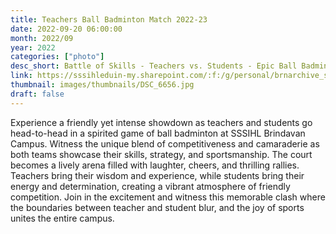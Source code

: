 ```yaml
---
title: Teachers Ball Badminton Match 2022-23
date: 2022-09-20 06:00:00
month: 2022/09
year: 2022
categories: ["photo"]
desc_short: Battle of Skills - Teachers vs. Students - Epic Ball Badminton Clash at SSSIHL Brindavan Campus
link: https://sssihleduin-my.sharepoint.com/:f:/g/personal/brnarchive_sssihl_edu_in/EgfS-G-tWqJMq6P0q4Uw3UUBL_JRD0beJhZYVF3Vn781mA?e=jzFqML
thumbnail: images/thumbnails/DSC_6656.jpg
draft: false
---
```


Experience a friendly yet intense showdown as teachers and students go head-to-head in a spirited game of ball badminton at SSSIHL Brindavan Campus. Witness the unique blend of competitiveness and camaraderie as both teams showcase their skills, strategy, and sportsmanship. The court becomes a lively arena filled with laughter, cheers, and thrilling rallies. Teachers bring their wisdom and experience, while students bring their energy and determination, creating a vibrant atmosphere of friendly competition. Join in the excitement and witness this memorable clash where the boundaries between teacher and student blur, and the joy of sports unites the entire campus.
